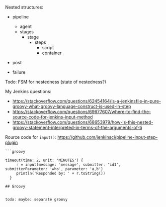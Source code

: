
Nested structures:
* pipeline
   * agent
   * stages
      * stage
         * steps
            * script
            * container

* post
* failure

Todo: FSM for nestedness (state of nestedness?)

My Jenkins questions:

* https://stackoverflow.com/questions/62454164/is-a-jenkinsfile-in-pure-groovy-what-groovy-language-construct-is-used-in-step
* https://stackoverflow.com/questions/69677607/where-to-find-the-source-code-for-jenkins-input-method
* https://stackoverflow.com/questions/68653979/how-is-this-nested-groovy-statement-interpreted-in-terms-of-the-arguments-of-ti

Rource code for `input()`: https://github.com/jenkinsci/pipeline-input-step-plugin
```
```groovy

timeout(time: 2, unit: 'MINUTES') {
     r = input(message: 'message', submitter: "id1", submitterParameter: 'who', parameter: 'a,b')
     println('Responded by: ' + r.toString())
  }

```
```
## Groovy


todo: maybe: separate groovy
